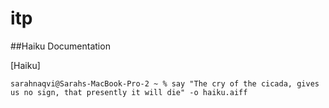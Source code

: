 # itp
##Haiku Documentation

[Haiku]

`
sarahnaqvi@Sarahs-MacBook-Pro-2 ~ % say "The cry of the cicada, gives us no sign, that presently it will die" -o haiku.aiff
`
